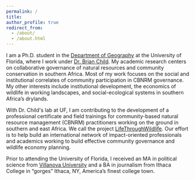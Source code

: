 ```yaml
---
permalink: /
title: 
author_profile: true
redirect_from: 
  - /about/
  - /about.html
---
```


I am a Ph.D. student in the [Department of Geography](https://geog.ufl.edu/) at the University of Florida, where I work under [Dr. Brian Child](https://geog.ufl.edu/faculty/child/). My academic research centers on collaborative governance of natural resources and community conservation in southern Africa. Most of my work focuses on the social and institutional correlates of community participation in CBNRM governance. My other interests include institutional development, the economics of wildlife in working landscapes, and social-ecological systems in southern Africa’s drylands.

With Dr. Child's lab at UF, I am contributing to the development of a professional certificate and field trainings for community-based natural resource management (CBNRM) practitioners working on the ground in southern and east Africa. We call the project [LifeThroughWildlife](https://www.lifethroughwildlife.com/). Our effort is to help build an international network of impact-oriented professionals and academics working to build effective community governance and wildlife economy planning.

Prior to attending the University of Florida, I received an MA in political science from [Villanova University](https://youtu.be/L7FFJUz0tdo?si=jgOCXXAFlkqtNWhD) and a BA in journalism from Ithaca College in “gorges” Ithaca, NY, America’s finest college town.
